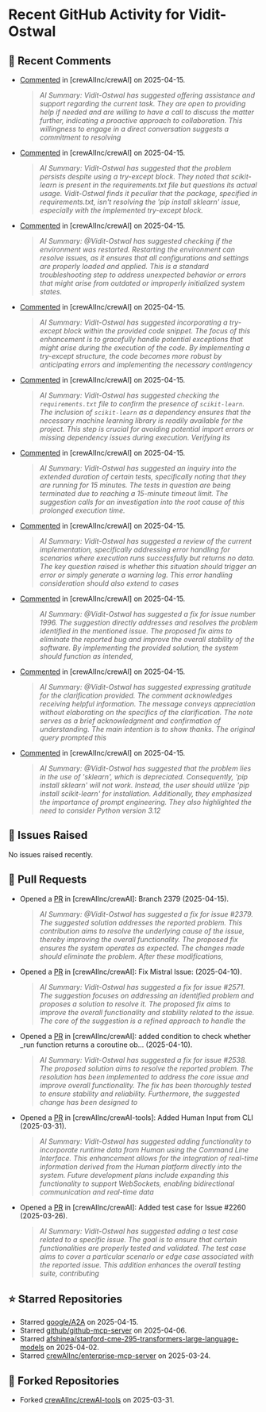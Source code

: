 # Recent GitHub Activity for Vidit-Ostwal

## 💬 Recent Comments
- [Commented](https://github.com/crewAIInc/crewAI/issues/2606#issuecomment-2807329530) in [crewAIInc/crewAI] on 2025-04-15.
  > *AI Summary: Vidit-Ostwal has suggested offering assistance and support regarding the current task. They are open to providing help if needed and are willing to have a call to discuss the matter further, indicating a proactive approach to collaboration. This willingness to engage in a direct conversation suggests a commitment to resolving*
- [Commented](https://github.com/crewAIInc/crewAI/issues/2574#issuecomment-2807282342) in [crewAIInc/crewAI] on 2025-04-15.
  > *AI Summary: Vidit-Ostwal has suggested that the problem persists despite using a try-except block. They noted that scikit-learn is present in the requirements.txt file but questions its actual usage. Vidit-Ostwal finds it peculiar that the package, specified in requirements.txt, isn't resolving the 'pip install sklearn' issue, especially with the implemented try-except block.*
- [Commented](https://github.com/crewAIInc/crewAI/issues/2574#issuecomment-2807236042) in [crewAIInc/crewAI] on 2025-04-15.
  > *AI Summary: @Vidit-Ostwal has suggested checking if the environment was restarted. Restarting the environment can resolve issues, as it ensures that all configurations and settings are properly loaded and applied. This is a standard troubleshooting step to address unexpected behavior or errors that might arise from outdated or improperly initialized system states.*
- [Commented](https://github.com/crewAIInc/crewAI/issues/2574#issuecomment-2807162260) in [crewAIInc/crewAI] on 2025-04-15.
  > *AI Summary: Vidit-Ostwal has suggested incorporating a try-except block within the provided code snippet. The focus of this enhancement is to gracefully handle potential exceptions that might arise during the execution of the code. By implementing a try-except structure, the code becomes more robust by anticipating errors and implementing the necessary contingency*
- [Commented](https://github.com/crewAIInc/crewAI/issues/2574#issuecomment-2807153713) in [crewAIInc/crewAI] on 2025-04-15.
  > *AI Summary: Vidit-Ostwal has suggested checking the `requirements.txt` file to confirm the presence of `scikit-learn`. The inclusion of `scikit-learn` as a dependency ensures that the necessary machine learning library is readily available for the project. This step is crucial for avoiding potential import errors or missing dependency issues during execution. Verifying its*
- [Commented](https://github.com/crewAIInc/crewAI/pull/2610#issuecomment-2807108930) in [crewAIInc/crewAI] on 2025-04-15.
  > *AI Summary: Vidit-Ostwal has suggested an inquiry into the extended duration of certain tests, specifically noting that they are running for 15 minutes. The tests in question are being terminated due to reaching a 15-minute timeout limit. The suggestion calls for an investigation into the root cause of this prolonged execution time.*
- [Commented](https://github.com/crewAIInc/crewAI/pull/2610#issuecomment-2807098016) in [crewAIInc/crewAI] on 2025-04-15.
  > *AI Summary: Vidit-Ostwal has suggested a review of the current implementation, specifically addressing error handling for scenarios where execution runs successfully but returns no data. The key question raised is whether this situation should trigger an error or simply generate a warning log. This error handling consideration should also extend to cases*
- [Commented](https://github.com/crewAIInc/crewAI/pull/2610#issuecomment-2807052007) in [crewAIInc/crewAI] on 2025-04-15.
  > *AI Summary: @Vidit-Ostwal has suggested a fix for issue number 1996. The suggestion directly addresses and resolves the problem identified in the mentioned issue. The proposed fix aims to eliminate the reported bug and improve the overall stability of the software. By implementing the provided solution, the system should function as intended,*
- [Commented](https://github.com/crewAIInc/crewAI/issues/2599#issuecomment-2807016676) in [crewAIInc/crewAI] on 2025-04-15.
  > *AI Summary: @Vidit-Ostwal has suggested expressing gratitude for the clarification provided. The comment acknowledges receiving helpful information. The message conveys appreciation without elaborating on the specifics of the clarification. The note serves as a brief acknowledgment and confirmation of understanding. The main intention is to show thanks. The original query prompted this*
- [Commented](https://github.com/crewAIInc/crewAI/issues/2574#issuecomment-2807012720) in [crewAIInc/crewAI] on 2025-04-15.
  > *AI Summary: @Vidit-Ostwal has suggested that the problem lies in the use of 'sklearn', which is depreciated. Consequently, 'pip install sklearn' will not work. Instead, the user should utilize 'pip install scikit-learn' for installation. Additionally, they emphasized the importance of prompt engineering. They also highlighted the need to consider Python version 3.12*

## 🐛 Issues Raised
No issues raised recently.

## 🚀 Pull Requests
- Opened a [PR](https://github.com/crewAIInc/crewAI/pull/2610) in [crewAIInc/crewAI]: Branch 2379 (2025-04-15).
  > *AI Summary: @Vidit-Ostwal has suggested a fix for issue #2379. The suggested solution addresses the reported problem. This contribution aims to resolve the underlying cause of the issue, thereby improving the overall functionality. The proposed fix ensures the system operates as expected. The changes made should eliminate the problem. After these modifications,*
- Opened a [PR](https://github.com/crewAIInc/crewAI/pull/2580) in [crewAIInc/crewAI]: Fix Mistral Issue: (2025-04-10).
  > *AI Summary: Vidit-Ostwal has suggested a fix for issue #2571. The suggestion focuses on addressing an identified problem and proposes a solution to resolve it. The proposed fix aims to improve the overall functionality and stability related to the issue. The core of the suggestion is a refined approach to handle the*
- Opened a [PR](https://github.com/crewAIInc/crewAI/pull/2570) in [crewAIInc/crewAI]: added condition to check whether _run function returns a coroutine ob… (2025-04-10).
  > *AI Summary: Vidit-Ostwal has suggested a fix for issue #2538. The proposed solution aims to resolve the reported problem. The resolution has been implemented to address the core issue and improve overall functionality. The fix has been thoroughly tested to ensure stability and reliability. Furthermore, the suggested change has been designed to*
- Opened a [PR](https://github.com/crewAIInc/crewAI-tools/pull/251) in [crewAIInc/crewAI-tools]: Added Human Input from CLI (2025-03-31).
  > *AI Summary: Vidit-Ostwal has suggested adding functionality to incorporate runtime data from Human using the Command Line Interface. This enhancement allows for the integration of real-time information derived from the Human platform directly into the system. Future development plans include expanding this functionality to support WebSockets, enabling bidirectional communication and real-time data*
- Opened a [PR](https://github.com/crewAIInc/crewAI/pull/2484) in [crewAIInc/crewAI]: Added test case for Issue #2260 (2025-03-26).
  > *AI Summary: Vidit-Ostwal has suggested adding a test case related to a specific issue. The goal is to ensure that certain functionalities are properly tested and validated. The test case aims to cover a particular scenario or edge case associated with the reported issue. This addition enhances the overall testing suite, contributing*

## ⭐ Starred Repositories
- Starred [google/A2A](https://github.com/google/A2A) on 2025-04-15.
- Starred [github/github-mcp-server](https://github.com/github/github-mcp-server) on 2025-04-06.
- Starred [afshinea/stanford-cme-295-transformers-large-language-models](https://github.com/afshinea/stanford-cme-295-transformers-large-language-models) on 2025-04-02.
- Starred [crewAIInc/enterprise-mcp-server](https://github.com/crewAIInc/enterprise-mcp-server) on 2025-03-24.

## 🍴 Forked Repositories
- Forked [crewAIInc/crewAI-tools](https://github.com/Vidit-Ostwal/crewAI-tools) on 2025-03-31.
